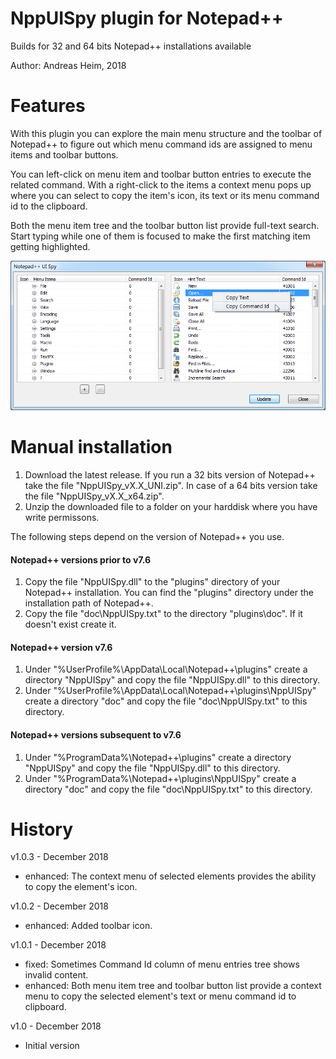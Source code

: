 # NppUISpy plugin for Notepad++

Builds for 32 and 64 bits Notepad++ installations available

Author: Andreas Heim, 2018


# Features

With this plugin you can explore the main menu structure and the toolbar of Notepad++ to figure out which menu command ids are assigned to menu items and toolbar buttons.

You can left-click on menu item and toolbar button entries to execute the related command. With a right-click to the items a context menu pops up where you can select to copy the item's icon, its text or its menu command id to the clipboard.

Both the menu item tree and the toolbar button list provide full-text search. Start typing while one of them is focused to make the first matching item getting highlighted.

![Main dialog](NppUISpy.png)


# Manual installation

1. Download the latest release. If you run a 32 bits version of Notepad++ take the file "NppUISpy_vX.X_UNI.zip". In case of a 64 bits version take the file "NppUISpy_vX.X_x64.zip".
2. Unzip the downloaded file to a folder on your harddisk where you have write permissons.

The following steps depend on the version of Notepad++ you use.


#### Notepad++ versions prior to v7.6

1. Copy the file "NppUISpy.dll" to the "plugins" directory of your Notepad++ installation. You can find the "plugins" directory under the installation path of Notepad++.
2. Copy the file "doc\NppUISpy.txt" to the directory "plugins\doc". If it doesn't exist create it.


#### Notepad++ version v7.6

1. Under "%UserProfile%\AppData\Local\Notepad++\plugins" create a directory "NppUISpy" and copy the file "NppUISpy.dll" to this directory.
2. Under "%UserProfile%\AppData\Local\Notepad++\plugins\NppUISpy" create a directory "doc" and copy the file "doc\NppUISpy.txt" to this directory.


#### Notepad++ versions subsequent to v7.6
1. Under "%ProgramData%\Notepad++\plugins" create a directory "NppUISpy" and copy the file "NppUISpy.dll" to this directory.
2. Under "%ProgramData%\Notepad++\plugins\NppUISpy" create a directory "doc" and copy the file "doc\NppUISpy.txt" to this directory.


# History

v1.0.3 - December 2018
- enhanced: The context menu of selected elements provides the ability to copy the element's icon.


v1.0.2 - December 2018
- enhanced: Added toolbar icon.


v1.0.1 - December 2018
- fixed: Sometimes Command Id column of menu entries tree shows invalid content.
- enhanced: Both menu item tree and toolbar button list provide a context menu to copy the selected element's text or menu command id to clipboard.


v1.0 - December 2018
- Initial version

